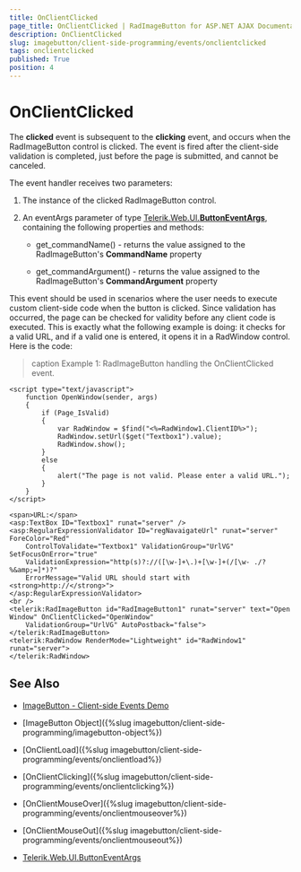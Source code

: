 ```yaml
---
title: OnClientClicked
page_title: OnClientClicked | RadImageButton for ASP.NET AJAX Documentation
description: OnClientClicked
slug: imagebutton/client-side-programming/events/onclientclicked
tags: onclientclicked
published: True
position: 4
---
```


# OnClientClicked

The **clicked** event is subsequent to the **clicking** event, and occurs when the RadImageButton control is clicked. The event is fired after the client-side validation is completed, just before the page is submitted, and cannot be canceled.

The event handler receives two parameters:

1. The instance of the clicked RadImageButton control.

1. An eventArgs parameter of type [Telerik.Web.UI.**ButtonEventArgs**](https://docs.telerik.com/devtools/aspnet-ajax/api/client/args/Telerik.Web.UI.ButtonEventArgs), containing the following properties and methods:

	* get_commandName() - returns the value assigned to the RadImageButton's **CommandName** property

	* get_commandArgument() - returns the value assigned to the RadImageButton's **CommandArgument** property

This event should be used in scenarios where the user needs to execute custom client-side code when the button is clicked. Since validation has occurred, the page can be checked for validity before any client code is executed. This is exactly what the following example is doing: it checks for a valid URL, and if a valid one is entered, it opens it in a RadWindow control. Here is the code:

>caption Example 1: RadImageButton handling the OnClientClicked event.

````ASP.NET
<script type="text/javascript">
	function OpenWindow(sender, args)
	{
		if (Page_IsValid)
		{
			var RadWindow = $find("<%=RadWindow1.ClientID%>");
			RadWindow.setUrl($get("Textbox1").value);
			RadWindow.show();
		}
		else
		{
			alert("The page is not valid. Please enter a valid URL.");
		}
	}
</script>

<span>URL:</span>
<asp:TextBox ID="Textbox1" runat="server" />
<asp:RegularExpressionValidator ID="regNavaigateUrl" runat="server" ForeColor="Red"
	ControlToValidate="Textbox1" ValidationGroup="UrlVG" SetFocusOnError="true" 
	ValidationExpression="http(s)?://([\w-]+\.)+[\w-]+(/[\w- ./?%&amp;=]*)?"
	ErrorMessage="Valid URL should start with <strong>http://</strong>">
</asp:RegularExpressionValidator>
<br />
<telerik:RadImageButton id="RadImageButton1" runat="server" text="Open Window" OnClientClicked="OpenWindow"
	ValidationGroup="UrlVG" AutoPostback="false">
</telerik:RadImageButton>
<telerik:RadWindow RenderMode="Lightweight" id="RadWindow1" runat="server">
</telerik:RadWindow>
````

## See Also

 * [ImageButton - Client-side Events Demo](https://demos.telerik.com/aspnet-ajax/imagebutton/client-side-api/client-side-events/defaultcs.aspx)

 * [ImageButton Object]({%slug imagebutton/client-side-programming/imagebutton-object%})
 
 * [OnClientLoad]({%slug imagebutton/client-side-programming/events/onclientload%})
 
 * [OnClientClicking]({%slug imagebutton/client-side-programming/events/onclientclicking%})
 
 * [OnClientMouseOver]({%slug imagebutton/client-side-programming/events/onclientmouseover%})
 
 * [OnClientMouseOut]({%slug imagebutton/client-side-programming/events/onclientmouseout%})
 
 * [Telerik.Web.UI.ButtonEventArgs](https://docs.telerik.com/devtools/aspnet-ajax/api/client/args/Telerik.Web.UI.ButtonEventArgs)
